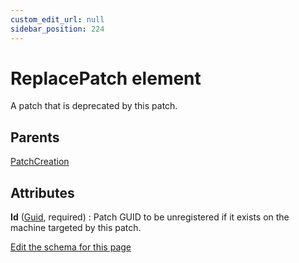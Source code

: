 ```yaml
---
custom_edit_url: null
sidebar_position: 224
---
```

# ReplacePatch element
A patch that is deprecated by this patch.

## Parents
[PatchCreation](patchcreation.md)

## Attributes
**Id** ([Guid](guid.md 'Values of this type will look like: "01234567-89AB-CDEF-0123-456789ABCDEF" or "{01234567-89AB-CDEF-0123-456789ABCDEF}". Also allows "PUT-GUID-HERE" for use in examples.'), required)
  : Patch GUID to be unregistered if it exists on the machine targeted by this patch.


[Edit the schema for this page](https://github.com/wixtoolset/web/blob/master/src/xsd4/wix.xsd)